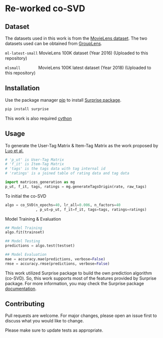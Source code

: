 # Re-worked co-SVD

## Dataset
The datasets used in this work is from the [MovieLens dataset](https://grouplens.org/datasets/movielens/). The two datasets used can be obtained from [GroupLens](https://grouplens.org).

`ml-latest-small` MovieLens 100K dataset (Year 2016) (Uploaded to this repository)

`mlsmall` &nbsp;&nbsp;&nbsp;&nbsp;&nbsp;&nbsp;&nbsp;&nbsp;&nbsp;&nbsp;&nbsp;&nbsp;&nbsp;
MovieLens 100K latest dataset (Year 2018) (Uploaded to this repository)

## Installation


Use the package manager [pip](https://pip.pypa.io/en/stable/) to install [Surprise package](http://surpriselib.com/).

```bash
pip install surprise
```

This work is also required [cython](https://cython.org/)

## Usage
To generate the User-Tag Matrix & Item-Tag Matrix as the work proposed by [Luo et al.](https://www.sciencedirect.com/science/article/abs/pii/S0957417418307231)
```python
# 'p_ut' is User-Tag Matrix
# 'f_it' is Item-Tag Matrix
# 'tags' is the tags data with tag internal id
# 'ratings' is a joined table of rating data and tag data

import matrices_generation as mg
p_ut, f_it, tags, ratings = mg.generateTagsOrigin(rate, raw_tags)
```

To initial the co-SVD
```python
algo = co_SVD(n_epochs=40, lr_all=0.006, n_factors=40
              , p_ut=p_ut, f_it=f_it, tags=tags, ratings=ratings)
```

Model Training & Evaluation
```python
## Model Training
algo.fit(trainset)

## Model Testing
predictions = algo.test(testset)

## Model Evaluation
mae = accuracy.mae(predictions, verbose=False)
rmse = accuracy.rmse(predictions, verbose=False)
```
This work utilized Surprise package to build the own prediction algorithm (co-SVD). So, this work supports most of the features provided by Surprise package. For more information, you may check the Surprise package [documentation](https://surprise.readthedocs.io/en/stable/).

## Contributing
Pull requests are welcome. For major changes, please open an issue first to discuss what you would like to change.

Please make sure to update tests as appropriate.
